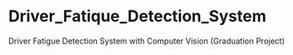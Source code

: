 # Driver_Fatique_Detection_System
Driver Fatigue Detection System with Computer Vision (Graduation Project)
